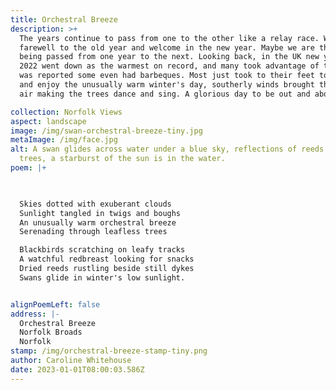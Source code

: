 ```yaml
---
title: Orchestral Breeze
description: >+
  The years continue to pass from one to the other like a relay race. We say
  farewell to the old year and welcome in the new year. Maybe we are the battens
  being passed from one year to the next. Looking back, in the UK new years day
  2022 went down as the warmest on record, and many took advantage of this, it
  was reported some even had barbeques. Most just took to their feet to get out
  and enjoy the unusually warm winter's day, southerly winds brought the warmer
  air making the trees dance and sing. A glorious day to be out and about.

collection: Norfolk Views
aspect: landscape
image: /img/swan-orchestral-breeze-tiny.jpg
metaImage: /img/face.jpg
alt: A swan glides across water under a blue sky, reflections of reeds and
  trees, a starburst of the sun is in the water.
poem: |+
  


  Skies dotted with exuberant clouds
  Sunlight tangled in twigs and boughs
  An unusually warm orchestral breeze
  Serenading through leafless trees

  Blackbirds scratching on leafy tracks
  A watchful redbreast looking for snacks
  Dried reeds rustling beside still dykes 
  Swans glide in winter's low sunlight.


alignPoemLeft: false
address: |-
  Orchestral Breeze
  Norfolk Broads
  Norfolk
stamp: /img/orchestral-breeze-stamp-tiny.png
author: Caroline Whitehouse
date: 2023-01-01T08:00:03.586Z
---
```

